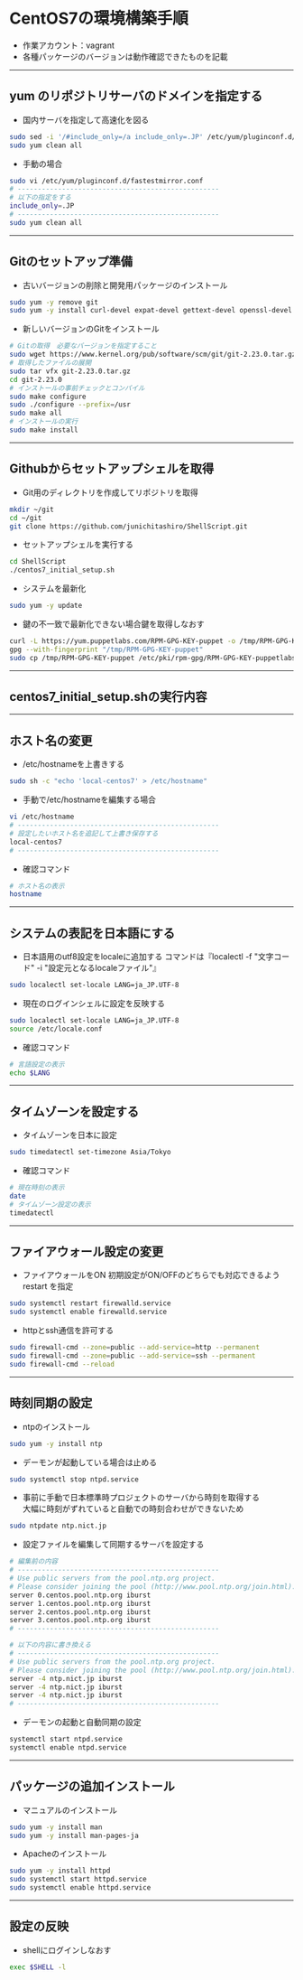 # CentOS7の環境構築手順  
* 作業アカウント：vagrant
* 各種パッケージのバージョンは動作確認できたものを記載

***
## yum のリポジトリサーバのドメインを指定する  
* 国内サーバを指定して高速化を図る
```bash
sudo sed -i '/#include_only=/a include_only=.JP' /etc/yum/pluginconf.d/fastestmirror.conf
sudo yum clean all
```

* 手動の場合
```bash
sudo vi /etc/yum/pluginconf.d/fastestmirror.conf
# --------------------------------------------------
# 以下の指定をする
include_only=.JP
# --------------------------------------------------
sudo yum clean all
```

***
## Gitのセットアップ準備  
* 古いバージョンの削除と開発用パッケージのインストール
```bash
sudo yum -y remove git
sudo yum -y install curl-devel expat-devel gettext-devel openssl-devel zlib-devel perl-ExtUtils-MakeMaker autoconf
```

* 新しいバージョンのGitをインストール
```bash
# Gitの取得　必要なバージョンを指定すること
sudo wget https://www.kernel.org/pub/software/scm/git/git-2.23.0.tar.gz
# 取得したファイルの展開
sudo tar vfx git-2.23.0.tar.gz
cd git-2.23.0
# インストールの事前チェックとコンパイル
sudo make configure
sudo ./configure --prefix=/usr
sudo make all
# インストールの実行
sudo make install
```

***
## Githubからセットアップシェルを取得  
* Git用のディレクトリを作成してリポジトリを取得
```bash
mkdir ~/git
cd ~/git
git clone https://github.com/junichitashiro/ShellScript.git
```

* セットアップシェルを実行する
```bash
cd ShellScript
./centos7_initial_setup.sh
```

* システムを最新化
```bash
sudo yum -y update
```

* 鍵の不一致で最新化できない場合鍵を取得しなおす
```bash
curl -L https://yum.puppetlabs.com/RPM-GPG-KEY-puppet -o /tmp/RPM-GPG-KEY-puppet
gpg --with-fingerprint "/tmp/RPM-GPG-KEY-puppet"
sudo cp /tmp/RPM-GPG-KEY-puppet /etc/pki/rpm-gpg/RPM-GPG-KEY-puppetlabs-PC1
```

***
## centos7_initial_setup.shの実行内容
***
## ホスト名の変更  
* /etc/hostnameを上書きする
```bash
sudo sh -c "echo 'local-centos7' > /etc/hostname"
```

* 手動で/etc/hostnameを編集する場合
```bash
vi /etc/hostname
# --------------------------------------------------
# 設定したいホスト名を追記して上書き保存する
local-centos7
# --------------------------------------------------
```

* 確認コマンド
```bash
# ホスト名の表示
hostname
```

***
## システムの表記を日本語にする  
* 日本語用のutf8設定をlocaleに追加する
コマンドは『localectl -f "文字コード" -i "設定元となるlocaleファイル"』

```bash
sudo localectl set-locale LANG=ja_JP.UTF-8
```

* 現在のログインシェルに設定を反映する
```bash
sudo localectl set-locale LANG=ja_JP.UTF-8
source /etc/locale.conf
```
* 確認コマンド
```bash
# 言語設定の表示
echo $LANG
```

***
## タイムゾーンを設定する  
* タイムゾーンを日本に設定
```bash
sudo timedatectl set-timezone Asia/Tokyo
```

* 確認コマンド
```bash
# 現在時刻の表示
date
# タイムゾーン設定の表示
timedatectl
```

***
## ファイアウォール設定の変更  
* ファイアウォールをON
初期設定がON/OFFのどちらでも対応できるよう restart を指定
```bash
sudo systemctl restart firewalld.service
sudo systemctl enable firewalld.service
```

* httpとssh通信を許可する
```bash
sudo firewall-cmd --zone=public --add-service=http --permanent
sudo firewall-cmd --zone=public --add-service=ssh --permanent
sudo firewall-cmd --reload
```

***
## 時刻同期の設定  
* ntpのインストール
```bash
sudo yum -y install ntp
```

* デーモンが起動している場合は止める
```bash
sudo systemctl stop ntpd.service
```

* 事前に手動で日本標準時プロジェクトのサーバから時刻を取得する  
大幅に時刻がずれていると自動での時刻合わせができないため
```bash
sudo ntpdate ntp.nict.jp
```

* 設定ファイルを編集して同期するサーバを設定する
```bash
# 編集前の内容
# --------------------------------------------------
# Use public servers from the pool.ntp.org project.
# Please consider joining the pool (http://www.pool.ntp.org/join.html).
server 0.centos.pool.ntp.org iburst
server 1.centos.pool.ntp.org iburst
server 2.centos.pool.ntp.org iburst
server 3.centos.pool.ntp.org iburst
# --------------------------------------------------
```
```bash
# 以下の内容に書き換える
# --------------------------------------------------
# Use public servers from the pool.ntp.org project.
# Please consider joining the pool (http://www.pool.ntp.org/join.html).
server -4 ntp.nict.jp iburst
server -4 ntp.nict.jp iburst
server -4 ntp.nict.jp iburst
# --------------------------------------------------
```

* デーモンの起動と自動同期の設定
```bash
systemctl start ntpd.service
systemctl enable ntpd.service
```

***
## パッケージの追加インストール  
* マニュアルのインストール
```bash
sudo yum -y install man
sudo yum -y install man-pages-ja
```

* Apacheのインストール
```bash
sudo yum -y install httpd
sudo systemctl start httpd.service
sudo systemctl enable httpd.service
```

***
## 設定の反映
* shellにログインしなおす
```bash
exec $SHELL -l
```
